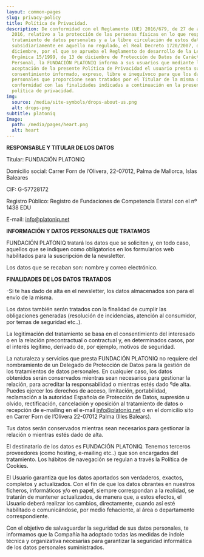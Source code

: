 ```yaml
---
layout: common-pages
slug: privacy-policy
title: Política de Privacidad.
description: De conformidad con el Reglamento (UE) 2016/679, de 27 de abril de
  2016, relativo a la protección de las personas físicas en lo que respecta al
  tratamiento de datos personales y a la libre circulación de estos datos y
  subsidiariamente en aquello no regulado, el Real Decreto 1720/2007, de 21 de
  diciembre, por el que se aprueba el Reglamento de desarrollo de la Ley
  Orgánica 15/1999, de 13 de diciembre de Protección de Datos de Carácter
  Personal, la FUNDACIÓN PLATONIQ informa a sus usuarios que mediante la
  aceptación de la presente Política de Privacidad el usuario presta su
  consentimiento informado, expreso, libre e inequívoco para que los datos
  personales que proporcione sean tratados por el Titular de la misma de
  conformidad con las finalidades indicadas a continuación en la presente
  política de privacidad.
img:
  source: /media/site-symbols/drops-about-us.png
  alt: drops-png
subtitle: platoniq
Image:
  path: /media/pages/heart.png
  alt: heart
---
```

**RESPONSABLE Y TITULAR DE LOS DATOS**

Titular: FUNDACIÓN PLATONIQ

Domicilio social: Carrer Forn de l’Olivera, 22-07012, Palma de Mallorca, Islas Baleares

CIF: G-57728172

Registro Público: Registro de Fundaciones de Competencia Estatal con el nº 1438 EDU

E-mail: info@platoniq.net

**INFORMACIÓN Y DATOS PERSONALES QUE TRATAMOS**

FUNDACIÓN PLATONIQ tratará los datos que se soliciten y, en todo caso, aquellos que se indiquen como obligatorios en los formularios web habilitados para la suscripción de la newsletter.

Los datos que se recaban son: nombre y correo electrónico.

**FINALIDADES DE LOS DATOS TRATADOS**

\-Si te has dado de alta en el newsletter, los datos almacenados son para el envío de la misma.

Los datos también serán tratados con la finalidad de cumplir las obligaciones generadas (resolución de incidencias, atención al consumidor, por temas de seguridad etc..).

La legitimación del tratamiento se basa en el consentimiento del interesado o en la relación precontractual o contractual y, en determinados casos, por el interés legítimo, derivado de, por ejemplo, motivos de seguridad.

La naturaleza y servicios que presta FUNDACIÓN PLATONIQ no requiere del nombramiento de un Delegado de Protección de Datos para la gestión de los tratamientos de datos personales. En cualquier caso, los datos obtenidos serán conservados mientras sean necesarios para gestionar la relación, para acreditar la responsabilidad o mientras estés dado ºde alta. Puedes ejercer los derechos de acceso, limitación, portabilidad, reclamación a la autoridad Española de Protección de Datos, supresión u olvido, rectificación, cancelación y oposición al tratamiento de datos o recepción de e-mailing en el e-mail info@platoniq.net o en el domicilio sito en Carrer Forn de l’Olivera 22-07012 Palma (Illes Balears).

Tus datos serán conservados mientras sean necesarios para gestionar la relación o mientras estés dado de alta.

El destinatario de los datos es FUNDACIÓN PLATONIQ. Tenemos terceros proveedores (como hosting, e-mailing etc..) que son encargados del tratamiento. Los hábitos de navegación se regulan a través la Política de Cookies.

El Usuario garantiza que los datos aportados son verdaderos, exactos, completos y actualizados. Con el fin de que los datos obrantes en nuestros ficheros, informáticos y/o en papel, siempre correspondan a la realidad, se tratarán de mantener actualizados, de manera que, a estos efectos, el Usuario deberá realizar los cambios, directamente, cuando así esté habilitado o comunicándose, por medio fehaciente, al área o departamento correspondiente.

Con el objetivo de salvaguardar la seguridad de sus datos personales, te informamos que la Compañía ha adoptado todas las medidas de índole técnica y organizativa necesarias para garantizar la seguridad informática de los datos personales suministrados.
